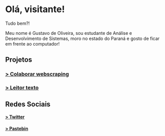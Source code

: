 # Olá, visitante!
Tudo bem?!

Meu nome é Gustavo de Oliveira, sou estudante de Análise e Desenvolvimento de Sistemas, moro no estado do Paraná e gosto de ficar em frente ao computador!

## Projetos
<h3><a href="https://github.com/BRGustavo/colaborarscraping/releases/tag/1.0.0"  target="_blank">> Colaborar webscraping</a></h3>
<h3><a href="https://github.com/BRGustavo/leitortexto" target="_blank">> Leitor texto</a></h3>

## Redes Sociais
<h4><a href="https://twitter.com/gugusoliveira72" target="_blank">> Twitter</a></h4>
<h4><a href="https://pastebin.com/u/BR_Gustavo" target="_blank">> Pastebin</a></h4>
